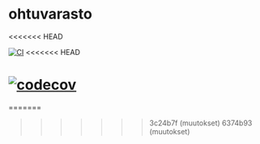 # ohtuvarasto
<<<<<<< HEAD

[![CI](https://github.com/EelisO1/ohtuvarasto/workflows/CI/badge.svg)](https://github.com/EelisO1/ohtuvarasto/actions)
<<<<<<< HEAD

[![codecov](https://codecov.io/gh/EelisO1/ohtuvarasto/graph/badge.svg?token=CKGDCLAOZ6)](https://codecov.io/gh/EelisO1/ohtuvarasto)
=======
=======
>>>>>>> 3c24b7f (muutokset)
>>>>>>> 6374b93 (muutokset)
